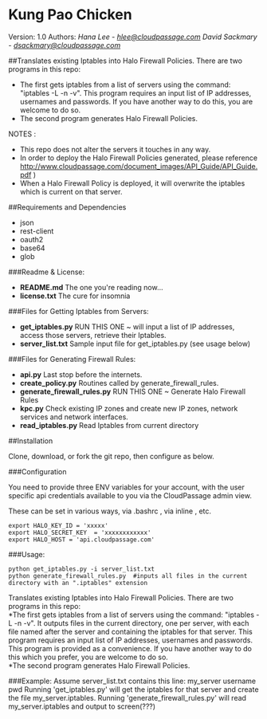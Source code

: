 # Kung Pao Chicken
Version: 1.0
Authors: *Hana Lee* - *hlee@cloudpassage.com*
         *David Sackmary* - *dsackmary@cloudpassage.com*

##Translates existing Iptables into Halo Firewall Policies.  There are two programs in this repo:  
* The first gets iptables from a list of servers using the command: "iptables -L -n -v".  This program requires an input list of IP addresses, usernames and passwords.  If you have another way to do this, you are welcome to do so.  
* The second program generates Halo Firewall Policies.

NOTES :  
* This repo does not alter the servers it touches in any way.
* In order to deploy the Halo Firewall Policies generated, please reference http://www.cloudpassage.com/document_images/API_Guide/API_Guide.pdf )
* When a Halo Firewall Policy is deployed, it will overwrite the iptables which is current on that server.

##Requirements and Dependencies
* json
* rest-client
* oauth2
* base64
* glob

###Readme & License:
* **README.md**   The one you're reading now...
* **license.txt**   The cure for insomnia

###Files for Getting Iptables from Servers:
* **get_iptables.py**  RUN THIS ONE ~ will input a list of IP addresses, access those servers, retrieve their Iptables. 
* **server_list.txt**  Sample input file for get_iptables.py  (see usage below)

###Files for Generating Firewall Rules:

* **api.py**   Last stop before the internets.
* **create_policy.py**   Routines called by generate_firewall_rules.
* **generate_firewall_rules.py**   RUN THIS ONE ~ Generate Halo Firewall Rules
* **kpc.py**   Check existing IP zones and create new IP zones, network services and network interfaces. 
* **read_iptables.py**   Read Iptables from current directory

##Installation 

Clone, download, or fork the git repo, then configure as below.

###Configuration

You need to provide three ENV variables for your account, with the user specific api credentials
available to you via the  CloudPassage admin view.

These can be set in various ways, via .bashrc , via inline , etc. 
```
export HALO_KEY_ID = 'xxxxx'
export HALO_SECRET_KEY  = 'xxxxxxxxxxxx'
export HALO_HOST = 'api.cloudpassage.com'
```

###Usage:
```
python get_iptables.py -i server_list.txt 
python generate_firewall_rules.py  #inputs all files in the current directory with an ".iptables" extension
```

Translates existing Iptables into Halo Firewall Policies.  There are two programs in this repo:  
*The first gets iptables from a list of servers using the command: "iptables -L -n -v".  It outputs files in the current directory, one per server, with each file named after the server and containing the iptables for that server.  This program requires an input list of IP addresses, usernames and passwords.  This program is provided as a convenience. If you have another way to do this which you prefer, you are welcome to do so.  
*The second program generates Halo Firewall Policies.

###Example:
Assume server_list.txt contains this line:  my_server username pwd
Running 'get_iptables.py' will get the iptables for that server and create the file my_server.iptables.
Running 'generate_firewall_rules.py' will read my_server.iptables and output to screen(???)
